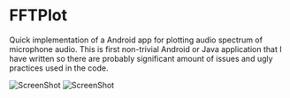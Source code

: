 # FFTPlot 

Quick implementation of a Android app for plotting audio spectrum of microphone audio.
This is first non-trivial Android or Java application that I have written so there
are probably significant amount of issues and ugly practices used in the code.

![ScreenShot](https://raw.github.com/vsr83/FFTPlot/master/scrshot_mainactivity.png)
![ScreenShot](https://raw.github.com/vsr83/FFTPlot/master/scrshot_configurationactivity.png)